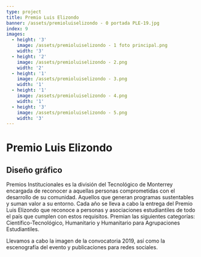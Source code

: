 ```yaml
---
type: project
title: Premio Luis Elizondo
banner: /assets/premioluiselizondo - 0 portada PLE-19.jpg
index: 9
images:
  - height: '3'
    image: /assets/premioluiselizondo - 1 foto principal.png
    width: '3'
  - height: '2'
    image: /assets/premioluiselizondo - 2.png
    width: '2'
  - height: '1'
    image: /assets/premioluiselizondo - 3.png
    width: '1'
  - height: '1'
    image: /assets/premioluiselizondo - 4.png
    width: '1'
  - height: '3'
    image: /assets/premioluiselizondo - 5.png
    width: '3'
---
```

# Premio Luis Elizondo

## **Diseño gráfico**

Premios Institucionales es la división del Tecnológico de Monterrey encargada de reconocer a aquellas personas comprometidas con el desarrollo de su comunidad. Aquellos que generan programas sustentables y suman valor a su entorno. Cada año se lleva a cabo la entrega del Premio Luis Elizondo que reconoce a personas y asociaciones estudiantiles de todo el país que cumplen con estos requisitos. Premian las siguientes categorías: Científico-Tecnológico, Humanitario y Humanitario para Agrupaciones Estudiantiles.

Llevamos a cabo la imagen de la convocatoria 2019, así como la escenografía del evento y publicaciones para redes sociales.
